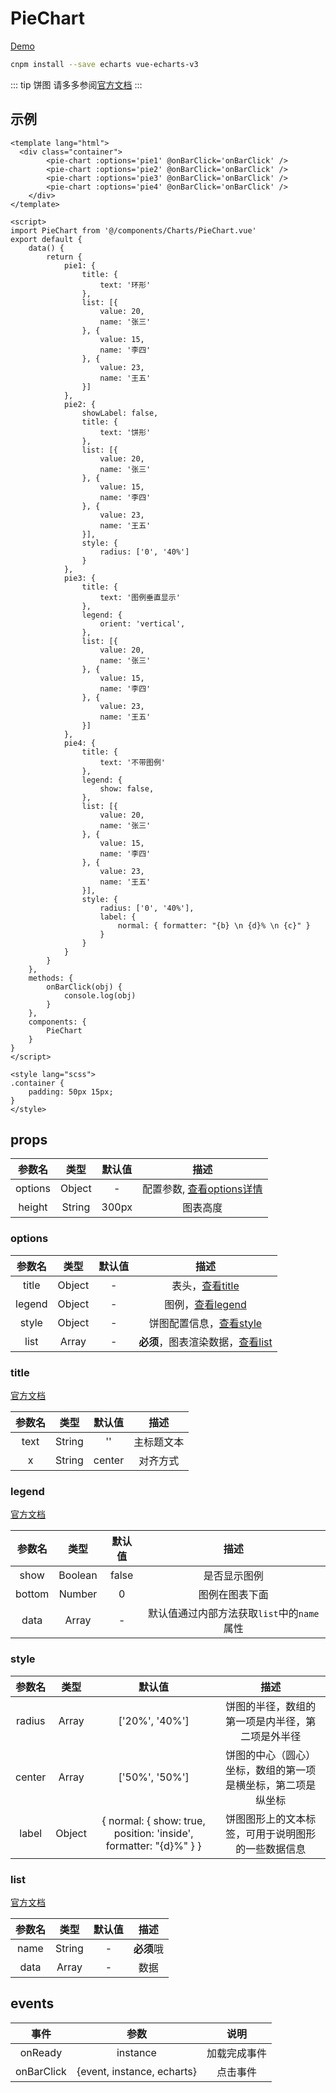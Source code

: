 # PieChart
[Demo](http://watasi.gitee.io/infozx_api/dist/#/pie)

```bash
cnpm install --save echarts vue-echarts-v3
```

::: tip 饼图
请多多参阅[官方文档](http://echarts.baidu.com/option3#title)
:::

## 示例
```vue{11}
<template lang="html">
  <div class="container">
		<pie-chart :options='pie1' @onBarClick='onBarClick' />
		<pie-chart :options='pie2' @onBarClick='onBarClick' />
		<pie-chart :options='pie3' @onBarClick='onBarClick' />
		<pie-chart :options='pie4' @onBarClick='onBarClick' />
	</div>
</template>

<script>
import PieChart from '@/components/Charts/PieChart.vue'
export default {
	data() {
		return {
			pie1: {
				title: {
					text: '环形'
				},
				list: [{
					value: 20,
					name: '张三'
				}, {
					value: 15,
					name: '李四'
				}, {
					value: 23,
					name: '王五'
				}]
			},
			pie2: {
				showLabel: false,
				title: {
					text: '饼形'
				},
				list: [{
					value: 20,
					name: '张三'
				}, {
					value: 15,
					name: '李四'
				}, {
					value: 23,
					name: '王五'
				}],
				style: {
					radius: ['0', '40%']
				}
			},
			pie3: {
				title: {
					text: '图例垂直显示'
				},
				legend: {
					orient: 'vertical',
				},
				list: [{
					value: 20,
					name: '张三'
				}, {
					value: 15,
					name: '李四'
				}, {
					value: 23,
					name: '王五'
				}]
			},
			pie4: {
				title: {
					text: '不带图例'
				},
				legend: {
					show: false,
				},
				list: [{
					value: 20,
					name: '张三'
				}, {
					value: 15,
					name: '李四'
				}, {
					value: 23,
					name: '王五'
				}],
				style: {
					radius: ['0', '40%'],
					label: {
						normal: { formatter: "{b} \n {d}% \n {c}" }
					}
				}
			}
		}
	},
	methods: {
		onBarClick(obj) {
			console.log(obj)
		}
	},
	components: {
		PieChart
	}
}
</script>

<style lang="scss">
.container {
	padding: 50px 15px;
}
</style>
```

## props
|参数名|类型|默认值|描述|
|:---:|:---:|:---:|:---:|
|options|Object|-|配置参数, [查看options详情](#options)|
|height|String|300px|图表高度|

### options
|参数名|类型|默认值|描述|
|:---:|:---:|:---:|:---:|
|title|Object|-|表头，[查看title](#title)|
|legend|Object|-|图例，[查看legend](#legend)|
|style|Object|-|饼图配置信息，[查看style](#style)|
|list|Array|-|**必须**，图表渲染数据，[查看list](#list)|

### title
[官方文档](http://echarts.baidu.com/option3#title)

|参数名|类型|默认值|描述|
|:---:|:---:|:---:|:---:|
|text|String|''|主标题文本|
|x|String|center|对齐方式|

### legend
[官方文档](http://echarts.baidu.com/option3#legend)

|参数名|类型|默认值|描述|
|:---:|:---:|:---:|:---:|
|show|Boolean|false|是否显示图例|
|bottom|Number|0|图例在图表下面|
|data|Array|-|默认值通过内部方法获取`list`中的`name`属性|

### style
|参数名|类型|默认值|描述|
|:---:|:---:|:---:|:---:|
|radius|Array|['20%', '40%']|饼图的半径，数组的第一项是内半径，第二项是外半径|
|center|Array|['50%', '50%']|饼图的中心（圆心）坐标，数组的第一项是横坐标，第二项是纵坐标|
|label|Object|{ normal: { show: true, position: 'inside', formatter: "{d}%" } }|饼图图形上的文本标签，可用于说明图形的一些数据信息|

### list
[官方文档](http://echarts.baidu.com/option3#series)

|参数名|类型|默认值|描述|
|:---:|:---:|:---:|:---:|
|name|String|-|**必须**哦|
|data|Array|-|数据|

## events
|事件|参数|说明|
|:---:|:---:|:---:|
|onReady|instance|加载完成事件|
|onBarClick|{event, instance, echarts}|点击事件|
